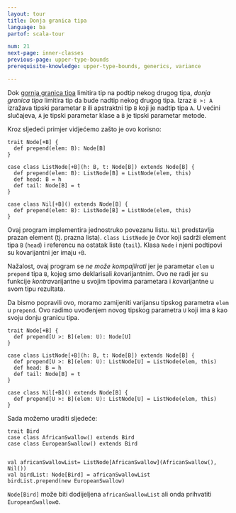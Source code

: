 ```yaml
---
layout: tour
title: Donja granica tipa
language: ba
partof: scala-tour

num: 21
next-page: inner-classes
previous-page: upper-type-bounds
prerequisite-knowledge: upper-type-bounds, generics, variance

---
```


Dok [gornja granica tipa](upper-type-bounds.html) limitira tip na podtip nekog drugog tipa,
*donja granica tipa* limitira tip da bude nadtip nekog drugog tipa.
Izraz `B >: A` izražava tipski parametar `B` ili apstraktni tip `B` koji je nadtip tipa `A`. U većini slučajeva, `A` je tipski parametar klase a `B` je tipski parametar metode.

Kroz sljedeći primjer vidjećemo zašto je ovo korisno:

```tut:fail
trait Node[+B] {
  def prepend(elem: B): Node[B]
}

case class ListNode[+B](h: B, t: Node[B]) extends Node[B] {
  def prepend(elem: B): ListNode[B] = ListNode(elem, this)
  def head: B = h
  def tail: Node[B] = t
}

case class Nil[+B]() extends Node[B] {
  def prepend(elem: B): ListNode[B] = ListNode(elem, this)
}
```

Ovaj program implementira jednostruko povezanu listu.
`Nil` predstavlja prazan element (tj. prazna lista). `class ListNode` je čvor koji sadrži element tipa `B` (`head`) i referencu na ostatak liste (`tail`). Klasa `Node` i njeni podtipovi su kovarijantni jer imaju `+B`.


Nažalost, ovaj program se _ne može kompajlirati_ jer je parametar `elem` u `prepend` tipa `B`, kojeg smo deklarisali *ko*varijantnim. 
Ovo ne radi jer su funkcije *kontra*varijantne u svojim tipovima parametara i *ko*varijantne u svom tipu rezultata.

Da bismo popravili ovo, moramo zamijeniti varijansu tipskog parametra `elem` u `prepend`. 
Ovo radimo uvođenjem novog tipskog parametra `U` koji ima `B` kao svoju donju granicu tipa.

```tut
trait Node[+B] {
  def prepend[U >: B](elem: U): Node[U]
}

case class ListNode[+B](h: B, t: Node[B]) extends Node[B] {
  def prepend[U >: B](elem: U): ListNode[U] = ListNode(elem, this)
  def head: B = h
  def tail: Node[B] = t
}

case class Nil[+B]() extends Node[B] {
  def prepend[U >: B](elem: U): ListNode[U] = ListNode(elem, this)
}
```

Sada možemo uraditi sljedeće:
```tut
trait Bird
case class AfricanSwallow() extends Bird
case class EuropeanSwallow() extends Bird


val africanSwallowList= ListNode[AfricanSwallow](AfricanSwallow(), Nil())
val birdList: Node[Bird] = africanSwallowList
birdList.prepend(new EuropeanSwallow)
```
`Node[Bird]` može biti dodijeljena `africanSwallowList` ali onda prihvatiti `EuropeanSwallow`e.
